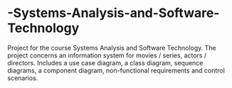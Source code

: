 # -Systems-Analysis-and-Software-Technology
Project for the course Systems Analysis and Software Technology. The project concerns an information system for movies / series, actors / directors. Includes a use case diagram, a class diagram, sequence diagrams, a component diagram, non-functional requirements and control scenarios.
